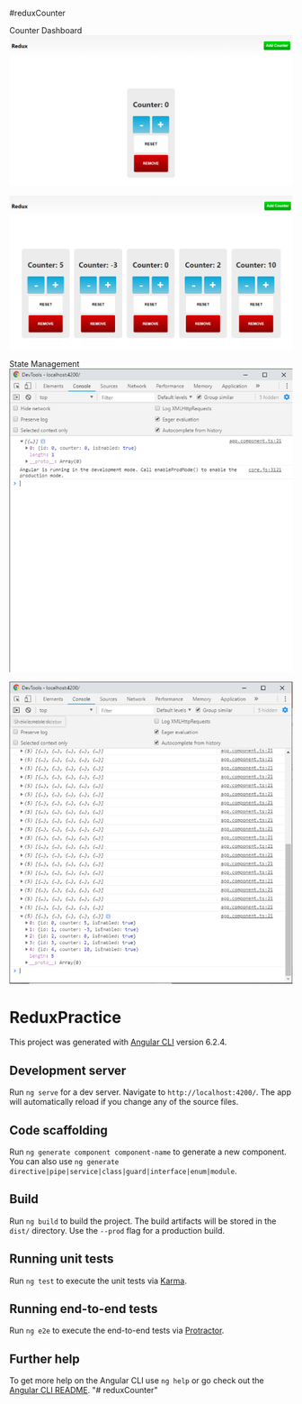 #reduxCounter

Counter Dashboard
![Counter Dashboard](https://raw.githubusercontent.com/hughmiranda94/reduxCounter/master/src/assets/counter-dashboard.png)

![Multiple Counters Dashboard](https://raw.githubusercontent.com/hughmiranda94/reduxCounter/master/src/assets/counters-dashboard.png)

State Management
![DevTools State](https://raw.githubusercontent.com/hughmiranda94/reduxCounter/master/src/assets/devTools-state.png)

![DevTools Multiple States](https://raw.githubusercontent.com/hughmiranda94/reduxCounter/master/src/assets/devTools-states.png)


# ReduxPractice

This project was generated with [Angular CLI](https://github.com/angular/angular-cli) version 6.2.4.

## Development server

Run `ng serve` for a dev server. Navigate to `http://localhost:4200/`. The app will automatically reload if you change any of the source files.

## Code scaffolding

Run `ng generate component component-name` to generate a new component. You can also use `ng generate directive|pipe|service|class|guard|interface|enum|module`.

## Build

Run `ng build` to build the project. The build artifacts will be stored in the `dist/` directory. Use the `--prod` flag for a production build.

## Running unit tests

Run `ng test` to execute the unit tests via [Karma](https://karma-runner.github.io).

## Running end-to-end tests

Run `ng e2e` to execute the end-to-end tests via [Protractor](http://www.protractortest.org/).

## Further help

To get more help on the Angular CLI use `ng help` or go check out the [Angular CLI README](https://github.com/angular/angular-cli/blob/master/README.md).
"# reduxCounter" 
